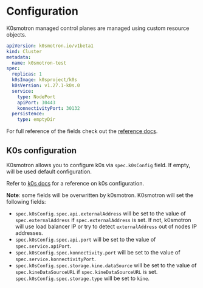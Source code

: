 # Configuration

K0smotron managed control planes are managed using custom resource objects.

```yaml
apiVersion: k0smotron.io/v1beta1
kind: Cluster
metadata:
  name: k0smotron-test
spec:
  replicas: 1
  k0sImage: k0sproject/k0s
  k0sVersion: v1.27.1-k0s.0
  service:
    type: NodePort
    apiPort: 30443
    konnectivityPort: 30132
  persistence:
    type: emptyDir
```

For full reference of the fields check out the [reference docs](resource-reference.md#cluster).

## K0s configuration

K0smotron allows you to configure k0s via `spec.k0sConfig` field. If empty, will be used default configuration.

Refer to [k0s docs](https://docs.k0sproject.io/stable/configuration/) for a reference on k0s configuration.

**Note**: some fields will be overwritten by k0smotron. K0smotron will set the following fields:

- `spec.k0sConfig.spec.api.externalAddress` will be set to the value of `spec.externalAddress` if `spec.externalAddress` is set. 
   If not, k0smotron will use load balancer IP or try to detect `externalAddress` out of nodes IP addresses. 
- `spec.k0sConfig.spec.api.port` will be set to the value of `spec.service.apiPort`.
- `spec.k0sConfig.spec.konnectivity.port` will be set to the value of `spec.service.konnectivityPort`.
- `spec.k0sConfig.spec.storage.kine.dataSource` will be set to the value of `spec.kineDataSourceURL` if `spec.kineDataSourceURL` is set. 
  `spec.k0sConfig.spec.storage.type` will be set to `kine`.


